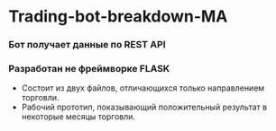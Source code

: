 # Trading-bot-breakdown-MA
### Бот получает данные по REST API
### Разработан не фреймворке FLASK
+ Состоит из двух файлов, отличающихся только направлением торговли.
+ Рабочий прототип, показывающий положительный результат в некоторые месяцы торговли. 
